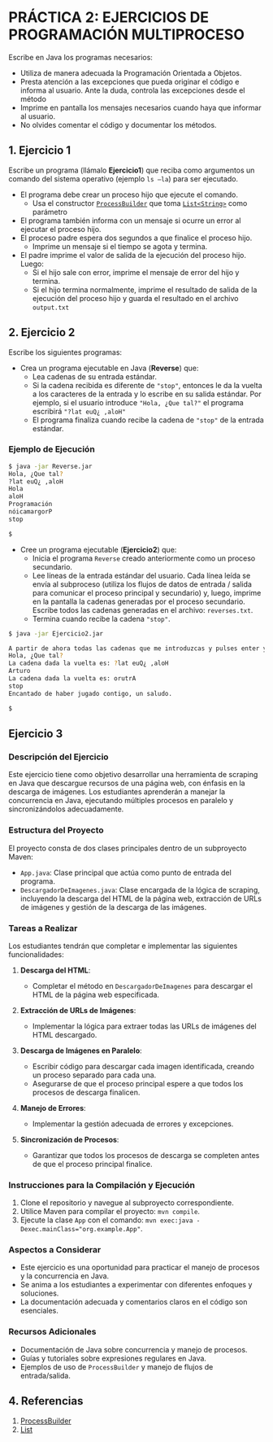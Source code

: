 # PRÁCTICA 2: EJERCICIOS DE PROGRAMACIÓN MULTIPROCESO

Escribe en Java los programas necesarios:

* Utiliza de manera adecuada la Programación Orientada a Objetos.
* Presta atención a las excepciones que pueda originar el código e informa al usuario. Ante la duda, controla las excepciones desde el método
* Imprime en pantalla los mensajes necesarios cuando haya que informar al usuario.
* No olvides comentar el código y documentar los métodos.

## 1. Ejercicio 1

Escribe un programa (llámalo **Ejercicio1**) que reciba como argumentos un comando del sistema operativo (ejemplo `ls –la`) para ser ejecutado.

* El programa debe crear un proceso hijo que ejecute el comando.
    * Usa el constructor [`ProcessBuilder`][ProcessBuilder] que toma [`List<String>`]([java.util.List]) como parámetro
* El programa también informa con un mensaje si ocurre un error al ejecutar el proceso hijo.
* El proceso padre espera dos segundos a que finalice el proceso hijo.
    * Imprime un mensaje si el tiempo se agota y termina.
* El padre imprime el valor de salida de la ejecución del proceso hijo. Luego:
    * Si el hijo sale con error, imprime el mensaje de error del hijo y termina.
    * Si el hijo termina normalmente, imprime el resultado de salida de la ejecución del proceso hijo y guarda el resultado en el archivo `output.txt`

## 2. Ejercicio 2

Escribe los siguientes programas:

* Crea un programa ejecutable en Java (**Reverse**) que:
    * Lea cadenas de su entrada estándar.
    * Si la cadena recibida es diferente de `"stop"`, entonces le da la vuelta a los caracteres de la entrada y lo escribe en su salida estándar. Por ejemplo, si el usuario introduce `"Hola, ¿Que tal?"` el programa escribirá `"?lat euQ¿ ,aloH"`
    * El programa finaliza cuando recibe la cadena de `"stop"` de la entrada estándar.

### Ejemplo de Ejecución

```bash
$ java -jar Reverse.jar
Hola, ¿Que tal?
?lat euQ¿ ,aloH
Hola
aloH
Programación
nóicamargorP
stop

$
```

* Cree un programa ejecutable (**Ejercicio2**) que:
    * Inicia el programa `Reverse` creado anteriormente como un proceso secundario.
    * Lee líneas de la entrada estándar del usuario. Cada línea leída se envía al subproceso (utiliza los flujos de datos de entrada / salida para comunicar el proceso principal y secundario) y, luego, imprime en la pantalla la cadenas generadas por el proceso secundario. Escribe todos las cadenas generadas en el archivo: `reverses.txt`.
    * Termina cuando recibe la cadena `"stop"`.

```bash
$ java -jar Ejercicio2.jar

A partir de ahora todas las cadenas que me introduzcas y pulses enter yo les daré la vuelta, cuando termines, escribe la cadena: stop
Hola, ¿Que tal?
La cadena dada la vuelta es: ?lat euQ¿ ,aloH
Arturo
La cadena dada la vuelta es: orutrA
stop
Encantado de haber jugado contigo, un saludo.

$

```

## Ejercicio 3

### Descripción del Ejercicio

Este ejercicio tiene como objetivo desarrollar una herramienta de scraping en Java que descargue recursos de una página web, con énfasis en la descarga de imágenes. Los estudiantes aprenderán a manejar la concurrencia en Java, ejecutando múltiples procesos en paralelo y sincronizándolos adecuadamente.

### Estructura del Proyecto

El proyecto consta de dos clases principales dentro de un subproyecto Maven:

- `App.java`: Clase principal que actúa como punto de entrada del programa.
- `DescargadorDeImagenes.java`: Clase encargada de la lógica de scraping, incluyendo la descarga del HTML de la página web, extracción de URLs de imágenes y gestión de la descarga de las imágenes.

### Tareas a Realizar

Los estudiantes tendrán que completar e implementar las siguientes funcionalidades:

1. **Descarga del HTML**:
    - Completar el método en `DescargadorDeImagenes` para descargar el HTML de la página web especificada.

2. **Extracción de URLs de Imágenes**:
    - Implementar la lógica para extraer todas las URLs de imágenes del HTML descargado.

3. **Descarga de Imágenes en Paralelo**:
    - Escribir código para descargar cada imagen identificada, creando un proceso separado para cada una.
    - Asegurarse de que el proceso principal espere a que todos los procesos de descarga finalicen.

4. **Manejo de Errores**:
    - Implementar la gestión adecuada de errores y excepciones.

5. **Sincronización de Procesos**:
    - Garantizar que todos los procesos de descarga se completen antes de que el proceso principal finalice.

### Instrucciones para la Compilación y Ejecución

1. Clone el repositorio y navegue al subproyecto correspondiente.
2. Utilice Maven para compilar el proyecto: `mvn compile`.
3. Ejecute la clase `App` con el comando: `mvn exec:java -Dexec.mainClass="org.example.App"`.

### Aspectos a Considerar

- Este ejercicio es una oportunidad para practicar el manejo de procesos y la concurrencia en Java.
- Se anima a los estudiantes a experimentar con diferentes enfoques y soluciones.
- La documentación adecuada y comentarios claros en el código son esenciales.

### Recursos Adicionales

- Documentación de Java sobre concurrencia y manejo de procesos.
- Guías y tutoriales sobre expresiones regulares en Java.
- Ejemplos de uso de `ProcessBuilder` y manejo de flujos de entrada/salida.

## 4. Referencias

1. [ProcessBuilder][ProcessBuilder]
2. [List][ProcessBuilder]

[ProcessBuilder]:https://docs.oracle.com/javase/8/docs/api/java/lang/ProcessBuilder.html
[java.util.List]:https://docs.oracle.com/javase/8/docs/api/java/util/List.html
